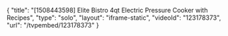 {
    "title": "[1508443598] Elite Bistro 4qt Electric Pressure Cooker with Recipes",
    "type": "solo",
    "layout": "iframe-static",
    "videoId": "123178373",
    "url": "\/tvpembed\/123178373"
}